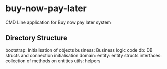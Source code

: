 # buy-now-pay-later
CMD Line application for Buy now pay later system

## Directory Structure

bootstrap: Initialisation of objects
business: Business logic code
db: DB structs and connection initialisation
domain: 
    entity: entity structs
    interfaces: collection of methods on entities
utils: helpers
